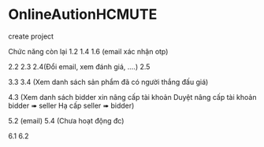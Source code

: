 # OnlineAutionHCMUTE
create project

Chức năng còn lại
1.2
1.4
1.6 (email xác nhận otp)

2.2
2.3
2.4(Đổi email, xem đánh giá, ....)
2.5

3.3
3.4 (Xem danh sách sản phẩm đã có người thắng đấu giá)

4.3 (Xem danh sách bidder xin nâng cấp tài khoản
Duyệt nâng cấp tài khoản bidder ➠ seller
Hạ cấp seller ➠ bidder)

5.2 (email)
5.4 (Chưa hoạt động đc)

6.1
6.2
